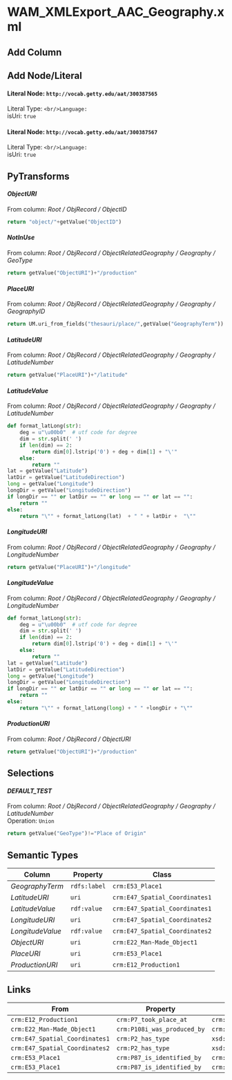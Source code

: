 # WAM_XMLExport_AAC_Geography.xml

## Add Column

## Add Node/Literal
#### Literal Node: `http://vocab.getty.edu/aat/300387565`
Literal Type: ``
<br/>Language: ``
<br/>isUri: `true`

#### Literal Node: `http://vocab.getty.edu/aat/300387567`
Literal Type: ``
<br/>Language: ``
<br/>isUri: `true`


## PyTransforms
#### _ObjectURI_
From column: _Root / ObjRecord / ObjectID_
``` python
return "object/"+getValue("ObjectID")
```

#### _NotInUse_
From column: _Root / ObjRecord / ObjectRelatedGeography / Geography / GeoType_
``` python
return getValue("ObjectURI")+"/production"
```

#### _PlaceURI_
From column: _Root / ObjRecord / ObjectRelatedGeography / Geography / GeographyID_
``` python
return UM.uri_from_fields("thesauri/place/",getValue("GeographyTerm"))
```

#### _LatitudeURI_
From column: _Root / ObjRecord / ObjectRelatedGeography / Geography / LatitudeNumber_
``` python
return getValue("PlaceURI")+"/latitude"
```

#### _LatitudeValue_
From column: _Root / ObjRecord / ObjectRelatedGeography / Geography / LatitudeNumber_
``` python
def format_latLong(str):
    deg = u"\u00b0"  # utf code for degree
    dim = str.split(' ')
    if len(dim) == 2:
        return dim[0].lstrip('0') + deg + dim[1] + "\'"
    else:
        return ""
lat = getValue("Latitude")
latDir = getValue("LatitudeDirection")
long = getValue("Longitude")
longDir = getValue("LongitudeDirection")
if longDir == "" or latDir == "" or long == "" or lat == "":
    return ""
else:
    return "\"" + format_latLong(lat)  + " " + latDir +  "\""
```

#### _LongitudeURI_
From column: _Root / ObjRecord / ObjectRelatedGeography / Geography / LongitudeNumber_
``` python
return getValue("PlaceURI")+"/longitude"
```

#### _LongitudeValue_
From column: _Root / ObjRecord / ObjectRelatedGeography / Geography / LongitudeNumber_
``` python
def format_latLong(str):
    deg = u"\u00b0"  # utf code for degree
    dim = str.split(' ')
    if len(dim) == 2:
        return dim[0].lstrip('0') + deg + dim[1] + "\'"
    else:
        return ""
lat = getValue("Latitude")
latDir = getValue("LatitudeDirection")
long = getValue("Longitude")
longDir = getValue("LongitudeDirection")
if longDir == "" or latDir == "" or long == "" or lat == "":
    return ""
else:
    return "\"" + format_latLong(long) + " " +longDir + "\""
```

#### _ProductionURI_
From column: _Root / ObjRecord / ObjectURI_
``` python
return getValue("ObjectURI")+"/production"
```


## Selections
#### _DEFAULT_TEST_
From column: _Root / ObjRecord / ObjectRelatedGeography / Geography / LatitudeNumber_
<br>Operation: `Union`
``` python
return getValue("GeoType")!="Place of Origin"
```


## Semantic Types
| Column | Property | Class |
|  ----- | -------- | ----- |
| _GeographyTerm_ | `rdfs:label` | `crm:E53_Place1`|
| _LatitudeURI_ | `uri` | `crm:E47_Spatial_Coordinates1`|
| _LatitudeValue_ | `rdf:value` | `crm:E47_Spatial_Coordinates1`|
| _LongitudeURI_ | `uri` | `crm:E47_Spatial_Coordinates2`|
| _LongitudeValue_ | `rdf:value` | `crm:E47_Spatial_Coordinates2`|
| _ObjectURI_ | `uri` | `crm:E22_Man-Made_Object1`|
| _PlaceURI_ | `uri` | `crm:E53_Place1`|
| _ProductionURI_ | `uri` | `crm:E12_Production1`|


## Links
| From | Property | To |
|  --- | -------- | ---|
| `crm:E12_Production1` | `crm:P7_took_place_at` | `crm:E53_Place1`|
| `crm:E22_Man-Made_Object1` | `crm:P108i_was_produced_by` | `crm:E12_Production1`|
| `crm:E47_Spatial_Coordinates1` | `crm:P2_has_type` | `xsd:http://vocab.getty.edu/aat/300387565`|
| `crm:E47_Spatial_Coordinates2` | `crm:P2_has_type` | `xsd:http://vocab.getty.edu/aat/300387567`|
| `crm:E53_Place1` | `crm:P87_is_identified_by` | `crm:E47_Spatial_Coordinates1`|
| `crm:E53_Place1` | `crm:P87_is_identified_by` | `crm:E47_Spatial_Coordinates2`|
